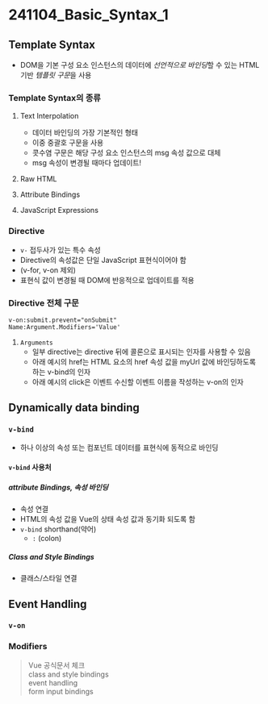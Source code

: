 ﻿# 241104_Basic_Syntax_1

## Template Syntax

- DOM을 기본 구성 요소 인스턴스의 데이터에 *선언적으로 바인딩*할 수 있는 HTML 기반 *템플릿 구문*을 사용

### Template Syntax의 종류

1. Text Interpolation

   - 데이터 바인딩의 가장 기본적인 형태
   - 이중 중괄호 구문을 사용
   - 콧수염 구문은 해당 구성 요소 인스턴스의 msg 속성 값으로 대체
   - msg 속성이 변경될 때마다 업데이트!

2. Raw HTML
3. Attribute Bindings
4. JavaScript Expressions

### Directive

- `v-` 접두사가 있는 특수 속성
- Directive의 속성값은 단일 JavaScript 표현식이어야 함
- (v-for, v-on 제외)
- 표현식 값이 변경될 때 DOM에 반응적으로 업데이트를 적용

### Directive 전체 구문

```Vue
v-on:submit.prevent="onSubmit"
Name:Argument.Modifiers='Value'
```

1. `Arguments`
   - 일부 directive는 directive 뒤에 콜론으로 표시되는 인자를 사용할 수 있음
   - 아래 예시의 href는 HTML <a>요소의 href 속성 값을 myUrl 값에 바인딩하도록 하는 v-bind의 인자
   - 아래 예시의 click은 이벤트 수신할 이벤트 이름을 작성하는 v-on의 인자

## Dynamically data binding

### `v-bind`

- 하나 이상의 속성 또는 컴포넌트 데이터를 표현식에 동적으로 바인딩

#### `v-bind` 사용처

##### attribute Bindings, 속성 바인딩

- 속성 연결
- HTML의 속성 값을 Vue의 상태 속성 값과 동기화 되도록 함
- `v-bind` shorthand(약어)
  - `:` (colon)

##### Class and Style Bindings

- 클래스/스타일 연결

## Event Handling

### `v-on`

### Modifiers

> Vue 공식문서 체크</br>
> class and style bindings</br>
> event handling</br>
> form input bindings
